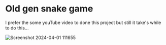 # Old gen snake game 

I prefer the some youTube video to done this project
but still it take's while to do this...

![Screenshot 2024-04-01 111655](https://github.com/Thanga-tamil/snakeGame/assets/117431100/84912315-cab2-441c-9137-fffb17b0cec6)
